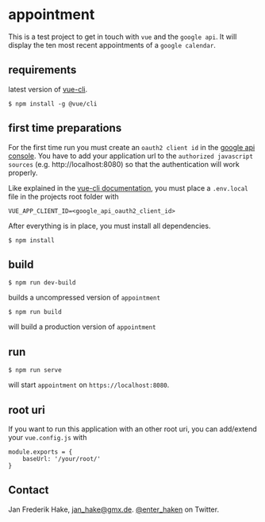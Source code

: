 # appointment

This is a test project to get in touch with `vue` and the `google api`.
It will display the ten most recent appointments of a `google calendar`.

## requirements

latest version of [vue-cli][vuecli].

    $ npm install -g @vue/cli

## first time preparations

For the first time run you must create an `oauth2 client id` in the [google api console][googleapiconsole].
You have to add your application url to the `authorized javascript sources` (e.g. http://localhost:8080) so that the authentication will work properly.

Like explained in the [vue-cli documentation][vueclidocenv], you must place a `.env.local` file in the projects root folder with

    VUE_APP_CLIENT_ID=<google_api_oauth2_client_id>

After everything is in place, you must install all dependencies.

    $ npm install

## build 

    $ npm run dev-build

builds a uncompressed version of `appointment`

    $ npm run build

will build a production version of `appointment`

## run

    $ npm run serve

will start `appointment` on `https://localhost:8080`.

## root uri

If you want to run this application with an other root uri, you can add/extend your `vue.config.js` with

    module.exports = {
        baseUrl: '/your/root/' 
    }

## Contact

Jan Frederik Hake, <jan_hake@gmx.de>. [@enter_haken](https://twitter.com/enter_haken) on Twitter.

[googleapiconsole]: https://console.developers.google.com
[vueclidocenv]: https://github.com/vuejs/vue-cli/blob/dev/docs/env.md
[vuecli]: https://github.com/vuejs/vue-cli
